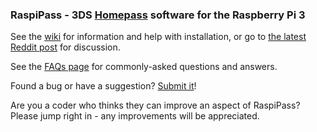 ### RaspiPass - 3DS [Homepass](http://homepass.info/) software for the Raspberry Pi 3

See the [wiki](https://github.com/Pinchie/RaspiPass/wiki) for information and help with installation, or go to [the latest Reddit post](https://www.reddit.com/r/3DS/comments/5anc74/raspipass_homepass_software_for_raspberry_pi_3/?ref=share&ref_source=link) for discussion.

See the [FAQs page](https://github.com/Pinchie/RaspiPass/wiki/Frequently-Asked-Questions) for commonly-asked questions and answers.

Found a bug or have a suggestion? [Submit it](https://github.com/Pinchie/RaspiPass/issues)!

Are you a coder who thinks they can improve an aspect of RaspiPass? Please jump right in - any improvements will be appreciated.
